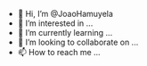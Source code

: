 - 👋 Hi, I’m @JoaoHamuyela
- 👀 I’m interested in ...
- 🌱 I’m currently learning ...
- 💞️ I’m looking to collaborate on ...
- 📫 How to reach me ...

<!---
🇦🇴🇦🇴JoaoHamuyela/JoaoHamuyela is a ✨ special ✨ repository because its `README.md` (this file) appears on your GitHub profile.
You can click the Preview link to take a look at your changes.

Este repositório é de um jogo de perguntas onde tu podes adicionar mais questões a seu favor✍️. O jogo leva um tempo máximo de 1 minuto mas tu podes redifinir ao seu gosto, quando é resposta certa é adicionado ao tempo atual 5 segundos, por exemplo o tempo atual é 30s e tu acertas a pergunta será adicionado +5s que dará 35s ou se tiveres no tempo atual 57s e acertas a pergunta será adicionado +5s que dará 1m2s, mas a programação foi feita para que não ultrapasse o limite de 1 minuto, então quando será acrescentado +5s ao tempo atual 57s o acrescentado totalizará em 1 minuto, se for resposta errada será descontado no seu tempo atual 10s, se o desconto feito no tempo atual será menor que 0 GAME OVER. Quando uma questão é errada o jogo continua para próxima pergunta.
Espero que gostem! se haver um erro ou tens uma sugestão de melhoria me contacte pelo Facebook ou Instagram, X @JoãoHamuyela.
From Angola🇦🇴🇦🇴🇦🇴
--->
